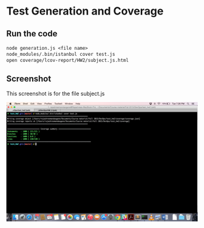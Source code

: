 # Test Generation and Coverage

## Run the code
```
node generation.js <file name>
node_modules/.bin/istanbul cover test.js
open coverage/lcov-report/HW2/subject.js.html
```

## Screenshot
This screenshot is for the file subject.js

![alt text](./coverage_shot.png "Screenshot")